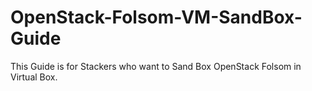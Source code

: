OpenStack-Folsom-VM-SandBox-Guide
=================================

 This Guide is for Stackers who want to Sand Box OpenStack Folsom in Virtual Box.

